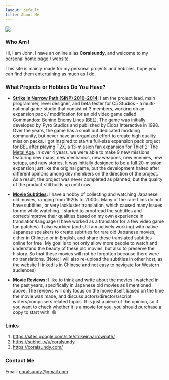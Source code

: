 ```yaml
---
layout: default
title: About Me
---
```


<img class="profile-picture" src="{{site.url}}{{site.baseurl}}/{{site.profile-picture}}">

### Who Am I
Hi, I am John, I have an online alias **Coralsundy**, and welcome to my personal home page / website.

This site is mainly made for my personal projects and hobbies, hope you can find them entertaining as much as I do.

### What Projects or Hobbies Do You Have?
* **[Strike In Narrow Path (SINP) 2010-2014](https://sites.google.com/site/strikeinnarrowpath/)**: I am the project lead, main programmer, level designer, and beta tester for C5 Studios - a multi-national game studio that consist of 3 members, working on an expansion pack / modification for an old video game called [Commandos: Behind Enemy Lines (BEL)](https://en.wikipedia.org/wiki/Commandos:_Behind_Enemy_Lines). The game was initially developed by Pyro Studios and published by Eidos Interactive in 1998. Over the years, the game has a small but dedicated modding community, but never have an organized effort to create high quality mission packs. I got inspired to start a full-size expansion pack project for BEL after playing [T2X](https://www.thief2x.com/), a 13-mission fan expansion for [Thief 2: The Metal Age](https://en.wikipedia.org/wiki/Thief_II). In over 4 years, we were able to make 9 new missions featuring new maps, new mechanics, new weapons, new enemies, new setups, and new stories. It was initially designed to be a full 20-mission expansion just like the original game, but the development halted after different opinons among dev members on the direction of the project. As a result, the project was never completed as planned, but the quality of the product still holds up until now.

* **[Movie Subtitles](https://subhd.tv/u/coralsundy):** I have a hobby of collecting and watching Japanese old movies, ranging from 1920s to 2000s. Many of the rare films do not have subtitles, or very lackluster translation, which caused many issues for me while watching. I started to proofread the subtitles and correct/improve their qualities based on my own experience in translation/language (I have worked as a translator for a few video game fan patches). I also workied (and still am actively working) with native Japanese speakers to create subtitles for rare old Japanese movies, either in Chinese or in English, and share these translated subtitles online for free. My goal is to not only allow more people to watch and understand the beauty of these old movies, but also to preserve the history. So that these movies will not be forgotten because there were no translations. (Note: I will also re-upload the subtitles in other host, as the website I linked is in Chinese and not easy to navigate for Western audiences)

* **Movie Reviews:** I like to think and write about the movies I watched in the past years, specifically in Japanese old movies as I mentioned above. The reviews will only focus on the movie itself, based on the time the movie was made, and discuss actors/directors/script writers/composers related topics. It is just a piece of the opinion, so if you want to check whether it is a movie for you, you should purchase a copy to start with. :smiley:

### Links
1. <https://sites.google.com/site/strikeinnarrowpath/>
2. <https://subhd.tv/u/coralsundy>
3. <https://coralsundy.com/>

### Contact Me
Email: [coralsundy@gmail.com](mailto:coralsundy@gmail.com)
